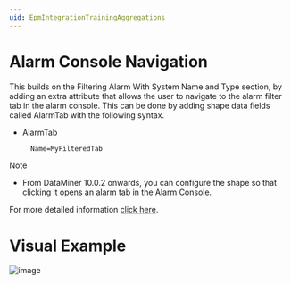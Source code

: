 ```yaml
---
uid: EpmIntegrationTrainingAggregations
---
```


# Alarm Console Navigation
This builds on the Filtering Alarm With System Name and Type section, by adding an extra attribute that allows the user to navigate to the alarm filter tab in the alarm console. This can be done by adding shape data fields called AlarmTab with the following syntax.

- AlarmTab
    ```xml
      Name=MyFilteredTab
    ```
> [!NOTE]
> - From DataMiner 10.0.2 onwards, you can configure the shape so that clicking it opens an alarm tab in the Alarm Console.

For more detailed information [click here](https://docs.dataminer.services/user-guide/Basic_Functionality/Visio/linking_shapes/Linking_a_shape_to_an_alarm_filter.html).

# Visual Example
![image](https://github.com/Daniela-Prada/dataminer-docs/assets/102039927/e989dc61-20ff-41ce-b444-9d1e3808bd99)

